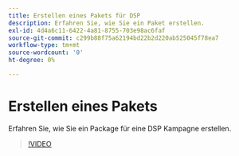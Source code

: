 ```yaml
---
title: Erstellen eines Pakets für DSP
description: Erfahren Sie, wie Sie ein Paket erstellen.
exl-id: 4d4a6c11-6422-4a81-8755-703e98ac6faf
source-git-commit: c299b88f75a62194bd22b2d220ab525045f78ea7
workflow-type: tm+mt
source-wordcount: '0'
ht-degree: 0%

---
```


# Erstellen eines Pakets

Erfahren Sie, wie Sie ein Package für eine DSP Kampagne erstellen.

>[!VIDEO](https://video.tv.adobe.com/v/339257)
